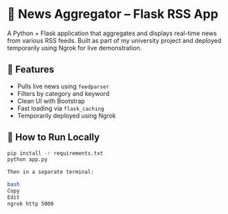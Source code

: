 # 📰 News Aggregator – Flask RSS App

A Python + Flask application that aggregates and displays real-time news from various RSS feeds. Built as part of my university project and deployed temporarily using Ngrok for live demonstration.

## 🚀 Features
- Pulls live news using `feedparser`
- Filters by category and keyword
- Clean UI with Bootstrap
- Fast loading via `flask_caching`
- Temporarily deployed using Ngrok

## 🔧 How to Run Locally

```bash
pip install -r requirements.txt
python app.py

Then in a separate terminal:

bash
Copy
Edit
ngrok http 5000


